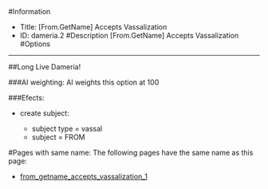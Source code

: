 #Information
 - Title: [From.GetName] Accepts Vassalization
 - ID: dameria.2
#Description
[From.GetName] Accepts Vassalization
#Options

___
##Long Live Dameria!

###AI weighting:
AI weights this option at 100


###Efects:<ul><li>create subject:</li><ul><li>subject type = vassal</li><li>subject = FROM</li></ul></ul>


#Pages with same name:
The following pages have the same name as this page:
 - [from_getname_accepts_vassalization_1](from_getname_accepts_vassalization_1.md)
